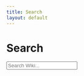 ```yaml
---
title: Search
layout: default
---
```

# Search

<!-- HTML elements for search -->
<input type="text" id="search-input" placeholder="Search Wiki...">
<ul id="results-container"></ul>

<!-- or without installing anything -->
<script src="https://unpkg.com/simple-jekyll-search@latest/dest/simple-jekyll-search.min.js"></script>

<script type="text/javascript">
	var sjs = SimpleJekyllSearch({
  searchInput: document.getElementById('search-input'),
  resultsContainer: document.getElementById('results-container'),
  json: '/search.json',
  limit: 100,
  sortMiddleware: function(a, b)
  {
  	searchstr = document.getElementById('search-input').value.toLowerCase();
    var astr = String(a.title);
    var bstr = String(b.title);
  	if (astr.toLowerCase().includes(searchstr))
  	{
  		return -1;
  	}
  	else if (bstr.toLowerCase().includes(searchstr))
  	{
  		return 1;
  	}
    return astr.localeCompare(bstr)
  }
})
</script>